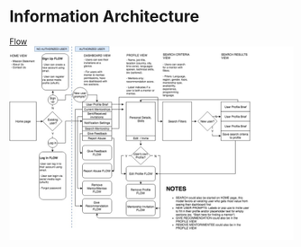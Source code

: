 # Information Architecture
[Flow](https://drive.google.com/file/d/1I5ee8igj98mqTWeZWM6CeFKbYFpKpPxc/view?usp=sharing)
![IA_diagram](./jpg/InformationArchitecture.jpg)
